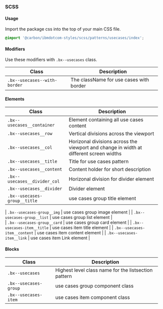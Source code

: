 ### SCSS

#### Usage

Import the package css into the top of your main CSS file.

```css
@import '@carbon/ibmdotcom-styles/scss/patterns/usecases/index';
```

#### Modifiers

Use these modifiers with `.bx--usecases` class.

| Class                        | Description                             |
| ---------------------------- | --------------------------------------- |
| `.bx--usecases--with-border` | The className for use cases with border |

#### Elements

| Class                        | Description                                                                            |
| ---------------------------- | -------------------------------------------------------------------------------------- |
| `.bx--usecases__container`   | Element containing all use cases content                                               |
| `.bx--usecases__row`         | Vertical divisions across the viewport                                                 |
| `.bx--usecases__col`         | Horizonal divisions across the viewport and change in width at different screen widths |
| `.bx--usecases__title`       | Title for use cases pattern                                                            |
| `.bx--usecases__content`     | Content holder for short description                                                   |
| `.bx--usecases__divider_col` | Horizonal division for divider element                                                 |
| `.bx--usecases__divider`     | Divider element                                                                        |
| `.bx--usecases-group__title` | use cases group title element                                                          |

| `.bx--usecases-group__img` | use cases group image element | |
`.bx--usecases-group__list` | use cases group list element |  
| `.bx--usecases-group__card` | use cases group card element | |
`.bx--usecases-item__title` | use cases item title element | |
`.bx--usecases-item__content` | use cases item content element | |
`.bx--usecases-item__link` | use cases item Link element |

#### Blocks

| Class                 | Description                                          |
| --------------------- | ---------------------------------------------------- |
| `.bx--usecases`       | Highest level class name for the listsection pattern |
| `.bx--usecases-group` | use cases group component class                      |
| `.bx--usecases-item`  | use cases item component class                       |
